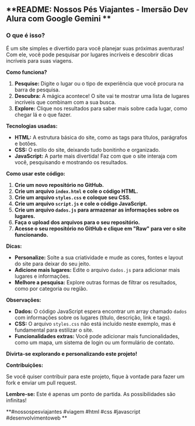 ## **README: Nossos Pés Viajantes - Imersão Dev Alura com Google Gemini ** 

### **O que é isso?**

É um site simples e divertido para você planejar suas próximas aventuras!  Com ele, você pode pesquisar por lugares incríveis e descobrir dicas incríveis para suas viagens. 

**Como funciona?**

1. **Pesquise:** Digite o lugar ou o tipo de experiência que você procura na barra de pesquisa.
2. **Descubra:** A mágica acontece! O site vai te mostrar uma lista de lugares incríveis que combinam com a sua busca.
3. **Explore:** Clique nos resultados para saber mais sobre cada lugar, como chegar lá e o que fazer.

**Tecnologias usadas:**

* **HTML:** A estrutura básica do site, como as tags para títulos, parágrafos e botões.
* **CSS:** O estilo do site, deixando tudo bonitinho e organizado.
* **JavaScript:** A parte mais divertida! Faz com que o site interaja com você, pesquisando e mostrando os resultados.

**Como usar este código:**

1. **Crie um novo repositório no GitHub.**
2. **Crie um arquivo `index.html` e cole o código HTML.**
3. **Crie um arquivo `styles.css` e coloque seu CSS.**
4. **Crie um arquivo `script.js` e cole o código JavaScript.**
5. **Crie um arquivo `dados.js` para armazenar as informações sobre os lugares.**
6. **Faça o upload dos arquivos para o seu repositório.**
7. **Acesse o seu repositório no GitHub e clique em "Raw" para ver o site funcionando.**

**Dicas:**

* **Personalize:** Solte a sua criatividade e mude as cores, fontes e layout do site para deixar do seu jeito.
* **Adicione mais lugares:** Edite o arquivo `dados.js` para adicionar mais lugares e informações.
* **Melhore a pesquisa:** Explore outras formas de filtrar os resultados, como por categoria ou região.

**Observações:**

* **Dados:** O código JavaScript espera encontrar um array chamado `dados` com informações sobre os lugares (título, descrição, link e tags).
* **CSS:** O arquivo `styles.css` não está incluído neste exemplo, mas é fundamental para estilizar o site.
* **Funcionalidades extras:** Você pode adicionar mais funcionalidades, como um mapa, um sistema de login ou um formulário de contato.

**Divirta-se explorando e personalizando este projeto!** 

**Contribuições:**

Se você quiser contribuir para este projeto, fique à vontade para fazer um fork e enviar um pull request. 

**Lembre-se:** Este é apenas um ponto de partida. As possibilidades são infinitas!

**#nossospesviajantes #viagem #html #css #javascript #desenvolvimentoweb **
